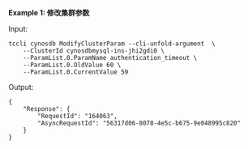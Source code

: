 **Example 1: 修改集群参数**



Input: 

```
tccli cynosdb ModifyClusterParam --cli-unfold-argument  \
    --ClusterId cynosdbmysql-ins-jhi2gdi0 \
    --ParamList.0.ParamName authentication_timeout \
    --ParamList.0.OldValue 60 \
    --ParamList.0.CurrentValue 59
```

Output: 
```
{
    "Response": {
        "RequestId": "164063",
        "AsyncRequestId": "56317d06-8078-4e5c-b675-9e048995c820"
    }
}
```

